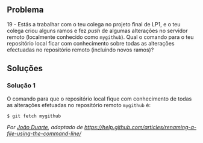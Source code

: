 ## Problema

19 - Estás a trabalhar com o teu colega no projeto final de LP1, e o teu colega
criou alguns ramos e fez _push_ de algumas alterações no servidor remoto
(localmente conhecido como `mygithub`). Qual o comando para o teu repositório
local ficar com conhecimento sobre todas as alterações efectuadas no
repositório remoto (incluindo novos ramos)?

## Soluções

### Solução 1

O comando para que o repositório local fique com conhecimento de todas as
alterações efetuadas no repositório remoto `mygithub` é:

```
$ git fetch mygithub
```

*Por [João Duarte](https://github.com/JoaoAlexandreDuarte), adaptado de
https://help.github.com/articles/renaming-a-file-using-the-command-line/*
